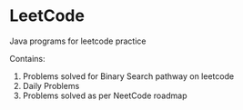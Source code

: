 # LeetCode
Java programs for leetcode practice

Contains:
1. Problems solved for Binary Search pathway on leetcode
2. Daily Problems
3. Problems solved as per NeetCode roadmap
